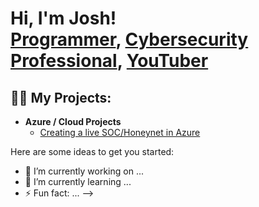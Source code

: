 <h1>Hi, I'm Josh! <br/><a href="https://github.com/joshmadakor1">Programmer</a>, <a href="https://www.linkedin.com/in/joshmadakor/">Cybersecurity Professional</a>, <a href="https://www.youtube.com/c/joshmadakor">YouTuber</a></h1>

<h2>👨‍💻 My Projects:</h2>

- <b>Azure / Cloud Projects</b>
  - [Creating a live SOC/Honeynet in Azure](https://github.com/ChivitoJ/Azure-SOC)


Here are some ideas to get you started:

- 🔭 I’m currently working on ...
- 🌱 I’m currently learning ...
- ⚡ Fun fact: ...
-->
